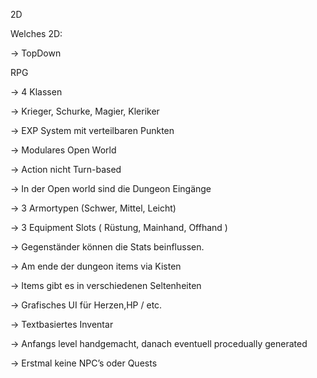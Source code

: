 2D 

Welches 2D: 	

->	TopDown

RPG

-> 4 Klassen

  ->  Krieger, Schurke, Magier, Kleriker
  
->	EXP System mit verteilbaren Punkten

->	Modulares Open World

->	Action nicht Turn-based

->	In der Open world sind die Dungeon Eingänge

->	3 Armortypen  (Schwer, Mittel, Leicht)

->	3 Equipment Slots ( Rüstung, Mainhand, Offhand )

->	Gegenständer können die Stats beinflussen.

->  Am ende der dungeon items via Kisten

->  Items gibt es in verschiedenen Seltenheiten

-> 	Grafisches UI für Herzen,HP / etc.

->  Textbasiertes Inventar

->  Anfangs level handgemacht, danach eventuell procedually generated

->  Erstmal keine NPC’s oder Quests
